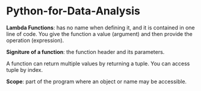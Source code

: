 # Python-for-Data-Analysis

**Lambda Functions**: has no name when defining it, and it is contained in one line of code. You give the function a value (argument) and then provide the operation (expression).

**Signiture of a function**: the function header and its parameters.

A function can return multiple values by returning a tuple. You can access tuple by index.

**Scope**: part of the program where an object or name may be accessible.
